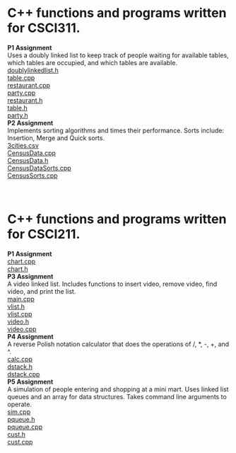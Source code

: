 # C++ functions and programs written for CSCI311.<br>
<b>P1 Assignment</b><br>
Uses a doubly linked list to keep track of people waiting for available tables, which tables are occupied, and which tables are available.<br>
<a href="https://github.com/sntnmjones/CSU-Chico-Code/blob/master/doublylinkedlist.h">doublylinkedlist.h</a><br>
<a href="https://github.com/sntnmjones/CSU-Chico-Code/blob/master/table.cc">table.cpp</a><br>
<a href="https://github.com/sntnmjones/CSU-Chico-Code/blob/master/restaurant.cc">restaurant.cpp</a><br>
<a href="https://github.com/sntnmjones/CSU-Chico-Code/blob/master/party.cc">party.cpp</a><br>
<a href="https://github.com/sntnmjones/CSU-Chico-Code/blob/master/restaurant.h">restaurant.h</a><br>
<a href="https://github.com/sntnmjones/CSU-Chico-Code/blob/master/table.h">table.h</a><br>
<a href="https://github.com/sntnmjones/CSU-Chico-Code/blob/master/party.h">party.h</a><br>
<b>P2 Assignment</b><br>
Implements sorting algorithms and times their performance. Sorts include: Insertion, Merge and Quick sorts.<br>
<a href="https://github.com/sntnmjones/CSU-Chico-Code/blob/master/3cities.csv">3cities.csv</a><br>
<a href="https://github.com/sntnmjones/CSU-Chico-Code/blob/master/CensusData.cpp">CensusData.cpp</a><br>
<a href="https://github.com/sntnmjones/CSU-Chico-Code/blob/master/CensusData.h">CensusData.h</a><br>
<a href="https://github.com/sntnmjones/CSU-Chico-Code/blob/master/CensusDataSorts.cpp">CensusDataSorts.cpp</a><br>
<a href="https://github.com/sntnmjones/CSU-Chico-Code/blob/master/CensusSorts.cpp">CensusSorts.cpp</a><br>
<br>
<br>
# C++ functions and programs written for CSCI211.<br>
<b>P1 Assignment</b><br>
<a href="https://github.com/sntnmjones/CSU-Chico-Code/blob/master/Chart.cpp">chart.cpp</a><br>
<a href="https://github.com/sntnmjones/CSU-Chico-Code/blob/master/Chart.h">chart.h</a><br>
<b>P3 Assignment</b><br>
A video linked list. Includes functions to insert video, remove video, find video, and print the list.<br>
<a href="https://github.com/sntnmjones/CSU-Chico-Code/blob/master/main.cpp">main.cpp</a><br>
<a href="https://github.com/sntnmjones/CSU-Chico-Code/blob/master/vlist.h">vlist.h</a><br>
<a href="https://github.com/sntnmjones/CSU-Chico-Code/blob/master/vlist.cpp">vlist.cpp</a><br>
<a href="https://github.com/sntnmjones/CSU-Chico-Code/blob/master/video.h">video.h</a><br>
<a href="https://github.com/sntnmjones/CSU-Chico-Code/blob/master/video.cpp">video.cpp</a><br>
<b>P4 Assignment</b><br>
A reverse Polish notation calculator that does the operations of /, *, -, +, and ^.<br>
<a href="https://github.com/sntnmjones/CSU-Chico-Code/blob/master/calc.cpp">calc.cpp</a><br>
<a href="https://github.com/sntnmjones/CSU-Chico-Code/blob/master/dstack.h">dstack.h</a><br>
<a href="https://github.com/sntnmjones/CSU-Chico-Code/blob/master/dstack.cpp">dstack.cpp</a><br>
<b>P5 Assignment</b><br>
A simulation of people entering and shopping at a mini mart. Uses linked list queues and an array for data structures. Takes command line arguments to operate.<br>
<a href="https://github.com/sntnmjones/CSU-Chico-Code/blob/master/sim.cpp">sim.cpp</a><br>
<a href="https://github.com/sntnmjones/CSU-Chico-Code/blob/master/pqueue.h">pqueue.h</a><br>
<a href="https://github.com/sntnmjones/CSU-Chico-Code/blob/master/pqueue.cpp">pqueue.cpp</a><br>
<a href="https://github.com/sntnmjones/CSU-Chico-Code/blob/master/cust.h">cust.h</a><br>
<a href="https://github.com/sntnmjones/CSU-Chico-Code/blob/master/cust.cpp">cust.cpp</a><br>
